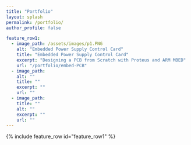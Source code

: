 ```yaml
---
title: "Portfolio"
layout: splash
permalink: /portfolio/
author_profile: false

feature_row1:
  - image_path: /assets/images/p1.PNG
    alt: "Embedded Power Supply Control Card"
    title: "Embedded Power Supply Control Card"
    excerpt: "Designing a PCB from Scratch with Proteus and ARM MBED"
    url: "/portfolio/embed-PCB"
  - image_path: 
    alt: ""
    title: ""
    excerpt: ""
    url: ""
  - image_path: 
    title: ""
    alt: ""
    excerpt: ""
    url: ""
---
```


<!-- {% include feature_row id="feature_row3" %} -->

<!-- {% include feature_row id="feature_row2" %} -->

{% include feature_row id="feature_row1" %}
